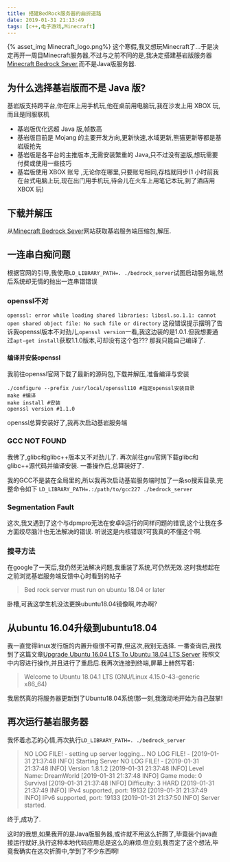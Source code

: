 ```yaml
---
title: 搭建BedRock服务器的曲折道路
date: 2019-01-31 21:13:49
tags: [c++,电子游戏,Minecraft]
---
```

{% asset_img Minecraft_logo.png%}
这个寒假,我又想玩Minecraft了...于是决定再开一周目Minecraft服务器,不过与之前不同的是,我决定搭建基岩版服务器[Minecraft Bedrock Sever](https://minecraft.net/en-us/download/server/bedrock/),而不是Java版服务器.

<!-- more -->
## 为什么选择基岩版而不是 Java 版?
基岩版支持跨平台,你在床上用手机玩,他在桌前用电脑玩,我在沙发上用 XBOX 玩,而且是同服联机
* 基岩版优化远超 Java 版,帧数高
* 基岩版目前是 Mojang 的主要开发方向,更新快速,水域更新,熊猫更新等都是基岩版抢先
* 基岩版是各平台的主推版本,无需安装繁重的 Java,只不过没有盗版,想玩需要付费或使用一些技巧
* 基岩版使用 XBOX 账号 ,无论你在哪里,只要账号相同,存档就同步(1 小时前我在台式电脑上玩,现在出门用手机玩,待会儿在火车上用笔记本玩,到了酒店用 XBOX 玩)

## 下载并解压
从[Minecraft Bedrock Sever](https://minecraft.net/en-us/download/server/bedrock/)网站获取基岩服务端压缩包,解压.

## 一连串白痴问题
根据官网的引导,我使用`LD_LIBRARY_PATH=. ./bedrock_server`试图启动服务端,然后系统却无情的抛出一连串错错误
### openssl不对
`openssl: error while loading shared libraries: libssl.so.1.1: cannot open shared object file: No such file or directory`
这段错误提示摆明了告诉我openssl版本不对劲儿,`openssl version`一看,我这边装的是1.0.1.但我想要通过`apt-get install`获取1.1.0版本,可却没有这个包???
那我只能自己编译了.
#### 编译并安装openssl
我前往openssl官网下载了最新的源码包,下载并解压,准备编译与安装
```
./configure --prefix /usr/local/openssl110 #指定openssl安装目录
make #编译
make install #安装
openssl version #1.1.0
```
openssl总算安装好了,我再次启动基岩服务端
### GCC NOT FOUND
我佛了,glibc和glibc++版本又不对劲儿了.
再次前往gnu官网下载glibc和glibc++源代码并编译安装.
一番操作后,总算装好了.

我的GCC不是装在全局里的,所以我再次启动基岩服务端时加了一条so搜索目录,完整命令如下
`LD_LIBRARY_PATH=.:/path/to/gcc227 ./bedrock_server`

### Segmentation Fault
这次,我又遇到了这个与dpmpro无法在安卓9运行的同样问题的错误,这个让我在多方面绞尽脑汁也无法解决的错误.
听说这是内核错误?可我真的不懂这个啊.

### 搜寻方法
在google了一天后,我仍然无法解决问题,我重装了系统,可仍然无效.这时我想起在之前浏览基岩服务端反馈中心时看到的帖子
> Bed rock server must run on ubuntu 18.04 or later

卧槽,可我这学生机没法更换ubuntu18.04镜像啊,咋办啊?

## 从ubuntu 16.04升级到ubuntu18.04
我一直觉得linux发行版的内置升级很不可靠,但这次,我别无选择.
一番查询后,我找到了这篇文章[Upgrade Ubuntu 16.04 LTS To Ubuntu 18.04 LTS Server](https://websiteforstudents.com/upgrade-ubuntu-16-04-lts-to-ubuntu-18-04-lts-beta-server/)
按照文中内容进行操作,并且进行了重启后.我再次连接到终端,屏幕上赫然写着:
> Welcome to Ubuntu 18.04.1 LTS (GNU/Linux 4.15.0-43-generic x86_64)

我居然真的将服务器更新到了Ubuntu18.04系统!那一刻,我激动地开始为自己鼓掌!

## 再次运行基岩服务器
我怀着忐忑的心情,再次执行`LD_LIBRARY_PATH=. ./bedrock_server`


> NO LOG FILE! - setting up server logging...
NO LOG FILE! - [2019-01-31 21:37:48 INFO] Starting Server
NO LOG FILE! - [2019-01-31 21:37:48 INFO] Version 1.8.1.2
[2019-01-31 21:37:48 INFO] Level Name: DreamWorld
[2019-01-31 21:37:48 INFO] Game mode: 0 Survival
[2019-01-31 21:37:48 INFO] Difficulty: 3 HARD
[2019-01-31 21:37:49 INFO] IPv4 supported, port: 19132
[2019-01-31 21:37:49 INFO] IPv6 supported, port: 19133
[2019-01-31 21:37:50 INFO] Server started.

终于,成功了.

这时的我想,如果我开的是Java版服务器,或许就不用这么折腾了,毕竟装个java直接运行就好,执行这种本地代码应用总是这么的麻烦.但立刻,我否定了这个想法,毕竟我确实在这次折腾中,学到了不少东西啊!



